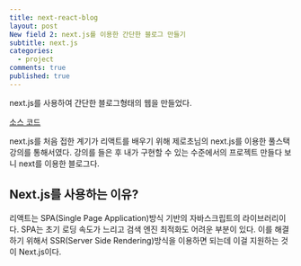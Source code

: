 ```yaml
---
title: next-react-blog
layout: post
New field 2: next.js를 이용한 간단한 블로그 만들기
subtitle: next.js
categories:
  - project
comments: true
published: true
---
```


next.js를 사용하여 간단한 블로그형태의 웹을 만들었다.

[소스 코드](https://github.com/ody0401/next-react-blog)

next.js를 처음 접한 계기가 리액트를 배우기 위해 제로초님의 next.js를 이용한 풀스택 강의를 통해서였다.
강의를 들은 후 내가 구현할 수 있는 수준에서의 프로젝트 만들다 보니 next를 이용한 블로그다.

## Next.js를 사용하는 이유?

리액트는 SPA(Single Page Application)방식 기반의 자바스크립트의 라이브러리이다. SPA는 초기 로딩 속도가 느리고
검색 엔진 최적화도 어려운 부분이 있다. 이를 해결하기 위해서 SSR(Server Side Rendering)방식을 이용하면 되는데 이걸
지원하는 것이 Next.js이다.

